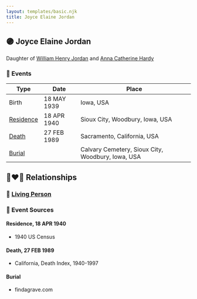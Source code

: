 ```yaml
---
layout: templates/basic.njk
title: Joyce Elaine Jordan
---
```

## 🟣 Joyce Elaine Jordan

Daughter of [William Henry Jordan](/people/3/32091032) and [Anna Catherine Hardy](/people/2/25919759)

### 📆 Events

Type | Date | Place
------ | ------ | ------
Birth | 18 MAY 1939 | Iowa, USA
[Residence](#event-ef41d020-2323-44b8-bcc5-1ca096901a7e) | 18 APR 1940 | Sioux City, Woodbury, Iowa, USA
[Death](#event-6b68a00a-358b-44db-a756-4cd5be97f683) | 27 FEB 1989 | Sacramento, California, USA
[Burial](#event-4bbf7e8a-7019-4a4f-85e6-287f73bb8744) |  | Calvary Cemetery, Sioux City, Woodbury, Iowa, USA

## 👩‍❤️‍👨 Relationships

### 🔵 [Living Person](/people/2/24894772)

### 📰 Event Sources

#### <a id="event-ef41d020-2323-44b8-bcc5-1ca096901a7e"></a> Residence, 18 APR 1940
* 1940 US Census

#### <a id="event-6b68a00a-358b-44db-a756-4cd5be97f683"></a> Death, 27 FEB 1989
* California, Death Index, 1940-1997

#### <a id="event-4bbf7e8a-7019-4a4f-85e6-287f73bb8744"></a> Burial
* findagrave.com
